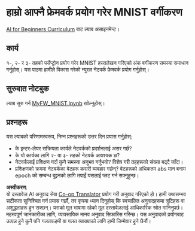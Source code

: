 <!--
CO_OP_TRANSLATOR_METADATA:
{
  "original_hash": "48fdd704d483e19bc3d7464074c9fcbe",
  "translation_date": "2025-08-26T10:29:31+00:00",
  "source_file": "lessons/3-NeuralNetworks/04-OwnFramework/lab/README.md",
  "language_code": "ne"
}
-->
# हाम्रो आफ्नै फ्रेमवर्क प्रयोग गरेर MNIST वर्गीकरण

[AI for Beginners Curriculum](https://github.com/microsoft/ai-for-beginners) बाट ल्याब असाइनमेन्ट।

## कार्य

१-, २- र ३- तहको पर्सेप्ट्रोन प्रयोग गरेर MNIST हस्तलेखन गरिएको अंक वर्गीकरण समस्या समाधान गर्नुहोस्। यस पाठमा हामीले विकास गरेको न्युरल नेटवर्क फ्रेमवर्क प्रयोग गर्नुहोस्।

## सुरुवात नोटबुक

ल्याब सुरु गर्न [MyFW_MNIST.ipynb](../../../../../../lessons/3-NeuralNetworks/04-OwnFramework/lab/MyFW_MNIST.ipynb) खोल्नुहोस्।

## प्रश्नहरू

यस ल्याबको परिणामस्वरूप, निम्न प्रश्नहरूको उत्तर दिन प्रयास गर्नुहोस्:

- के इन्टर-लेयर सक्रियता कार्यले नेटवर्कको प्रदर्शनलाई असर गर्छ?
- के यो कार्यका लागि २- वा ३- तहको नेटवर्क आवश्यक छ?
- नेटवर्कलाई प्रशिक्षण गर्दा कुनै समस्या अनुभव गर्नुभयो? विशेष गरी तहहरूको संख्या बढ्दै जाँदा।
- प्रशिक्षणको क्रममा नेटवर्कका वेटहरू कसरी व्यवहार गर्छन्? वेटहरूको अधिकतम abs मान बनाम epoch को सम्बन्ध बुझ्नको लागि तपाईं यसलाई प्लट गर्न सक्नुहुन्छ।

**अस्वीकरण**:  
यो दस्तावेज़ AI अनुवाद सेवा [Co-op Translator](https://github.com/Azure/co-op-translator) प्रयोग गरी अनुवाद गरिएको हो। हामी यथासम्भव सटीकता सुनिश्चित गर्न प्रयास गर्छौं, तर कृपया ध्यान दिनुहोस् कि स्वचालित अनुवादहरूमा त्रुटिहरू वा अशुद्धताहरू हुन सक्छन्। यसको मूल भाषामा रहेको मूल दस्तावेज़लाई आधिकारिक स्रोत मानिनुपर्छ। महत्त्वपूर्ण जानकारीका लागि, व्यावसायिक मानव अनुवाद सिफारिस गरिन्छ। यस अनुवादको प्रयोगबाट उत्पन्न हुने कुनै पनि गलतफहमी वा गलत व्याख्याको लागि हामी जिम्मेवार हुने छैनौं।